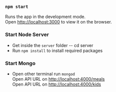 
### `npm start`

Runs the app in the development mode.<br>
Open [http://localhost:3000](http://localhost:3000) to view it on the browser.


### Start Node Server

- Get inside the `server` folder -- cd server <br>
- Run `npm install` to install required packages 

### Start Mongo
- Open other terminal run `mongod`<br>
Open API URL on [http://localhost:4000/meals](http://localhost:4000/meals) <br>
Open API URL on [http://localhost:4000/kids](http://localhost:4000/kids)

